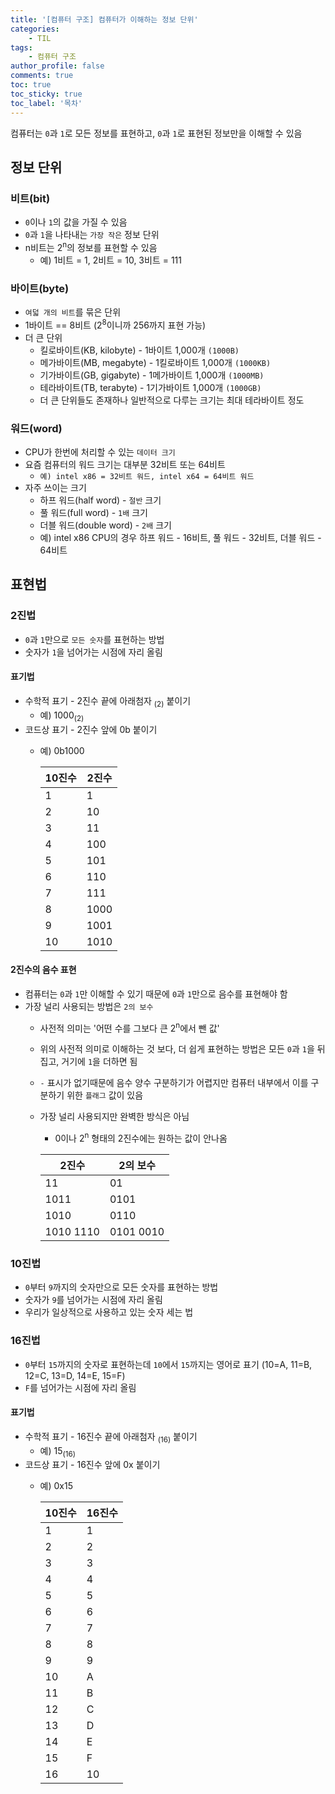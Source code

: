 ```yaml
---
title: '[컴퓨터 구조] 컴퓨터가 이해하는 정보 단위'
categories:
    - TIL
tags:
    - 컴퓨터 구조
author_profile: false
comments: true
toc: true
toc_sticky: true
toc_label: '목차'
---
```


컴퓨터는 `0`과 `1`로 모든 정보를 표현하고, `0`과 `1`로 표현된 정보만을 이해할 수 있음

## 정보 단위
### 비트(bit)
* `0`이나 `1`의 값을 가질 수 있음
* `0`과 `1`을 나타내는 `가장 작은` 정보 단위
* n비트는 2<sup>n</sup>의 정보를 표현할 수 있음 
  * 예) 1비트 = 1, 2비트 = 10, 3비트 = 111

### 바이트(byte)
* `여덟 개의 비트`를 묶은 단위
* 1바이트 == 8비트 (2<sup>8</sup>이니까 256까지 표현 가능)
* 더 큰 단위
  * 킬로바이트(KB, kilobyte) - 1바이트 1,000개 `(1000B)`
  * 메가바이트(MB, megabyte) - 1킬로바이트 1,000개 `(1000KB)`
  * 기가바이트(GB, gigabyte) - 1메가바이트 1,000개 `(1000MB)`
  * 테라바이트(TB, terabyte) - 1기가바이트 1,000개 `(1000GB)`
  * 더 큰 단위들도 존재하나 일반적으로 다루는 크기는 최대 테라바이트 정도

### 워드(word)
* CPU가 한번에 처리할 수 있는 `데이터 크기`
* 요즘 컴퓨터의 워드 크기는 대부분 32비트 또는 64비트
  * `예) intel x86 = 32비트 워드, intel x64 = 64비트 워드`
* 자주 쓰이는 크기
  * 하프 워드(half word) - `절반` 크기
  * 풀 워드(full word) - `1배` 크기
  * 더블 워드(double word) - `2배` 크기
  * 예) intel x86 CPU의 경우 하프 워드 - 16비트, 풀 워드 - 32비트, 더블 워드 - 64비트

## 표현법
### 2진법
* `0`과 `1`만으로 `모든 숫자`를 표현하는 방법
* 숫자가 `1`을 넘어가는 시점에 자리 올림
#### 표기법
  * 수학적 표기 - 2진수 끝에 아래첨자 <sub>(2)</sub> 붙이기
    * 예) 1000<sub>(2)</sub>
  * 코드상 표기 - 2진수 앞에 0b 붙이기
    * 예) 0b1000

        | 10진수 | 2진수 |
        |--------|-------|
        | 1      | 1     |
        | 2      | 10    |
        | 3      | 11    |
        | 4      | 100   |
        | 5      | 101   |
        | 6      | 110   |
        | 7      | 111   |
        | 8      | 1000  |
        | 9      | 1001  |
        | 10     | 1010  |

#### 2진수의 음수 표현
* 컴퓨터는 `0`과 `1`만 이해할 수 있기 때문에 `0`과 `1`만으로 음수를 표현해야 함
* 가장 널리 사용되는 방법은 `2의 보수`
  * 사전적 의미는 '어떤 수를 그보다 큰 2<sup>n</sup>에서 뺀 값'
  * 위의 사전적 의미로 이해하는 것 보다, 더 쉽게 표현하는 방법은 모든 `0`과 `1`을 뒤집고, 거기에 `1`을 더하면 됨
  * `-` 표시가 없기때문에 음수 양수 구분하기가 어렵지만 컴퓨터 내부에서 이를 구분하기 위한 `플래그` 값이 있음
  * 가장 널리 사용되지만 완벽한 방식은 아님
    * 0이나 2<sup>n</sup> 형태의 2진수에는 원하는 값이 안나옴

    | 2진수     | 2의 보수  |
    |-----------|-----------|
    | 11        | 01        |
    | 1011      | 0101      |
    | 1010      | 0110      |
    | 1010 1110 | 0101 0010 |

### 10진법
* `0`부터 `9`까지의 숫자만으로 모든 숫자를 표현하는 방법
* 숫자가 `9`를 넘어가는 시점에 자리 올림
* 우리가 일상적으로 사용하고 있는 숫자 세는 법

### 16진법
* `0`부터 `15`까지의 숫자로 표현하는데 `10`에서 `15`까지는 영어로 표기 (10=A, 11=B, 12=C, 13=D, 14=E, 15=F)
* `F`를 넘어가는 시점에 자리 올림
#### 표기법
  * 수학적 표기 - 16진수 끝에 아래첨자 <sub>(16)</sub> 붙이기
    * 예) 15<sub>(16)</sub>
  * 코드상 표기 - 16진수 앞에 0x 붙이기
    * 예) 0x15

        | 10진수 | 16진수 |
        |--------|--------|
        | 1      | 1      |
        | 2      | 2      |
        | 3      | 3      |
        | 4      | 4      |
        | 5      | 5      |
        | 6      | 6      |
        | 7      | 7      |
        | 8      | 8      |
        | 9      | 9      |
        | 10     | A      |
        | 11     | B      |
        | 12     | C      |
        | 13     | D      |
        | 14     | E      |
        | 15     | F      |
        | 16     | 10     |